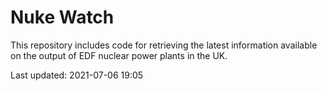 # Nuke Watch

This repository includes code for retrieving the latest information available on the output of EDF nuclear power plants in the UK.

Last updated: 2021-07-06 19:05